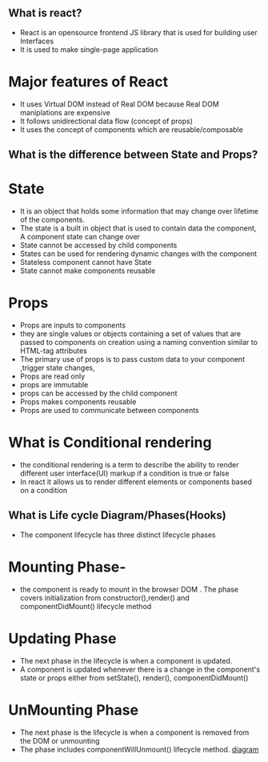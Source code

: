 ## What is react?
- React is an opensource frontend JS library that is used for building user Interfaces
- It is used to make single-page application 
# Major features of React
- It uses Virtual DOM instead of Real DOM because Real DOM maniplations are expensive 
- It follows unidirectional data flow (concept of props)
- It uses the concept of components which are reusable/composable 
## What is the difference between State and Props?
# State
- It is an object that holds some information that may change over lifetime of the components.
- The state is a built in object that is used to contain data the component, A component state can change over
- State cannot be accessed by child components
- States can be used for rendering dynamic changes with the component 
- Stateless component cannot have State 
- State cannot make components reusable
# Props
- Props are inputs to components 
- they are single values or objects containing a set of values that are passed to components on creation using a naming convention similar to HTML-tag attributes 
- The primary use of props is to pass custom data to your component ,trigger state changes,
- Props are read only
- props are immutable
- props can be accessed by the child component 
- Props makes components reusable
- Props are used to communicate between components
# What is Conditional rendering 
- the conditional rendering is a term to describe the ability to render different user interface(UI) markup if a condition is true or false  
- In react it allows us to render different elements or components based on a condition
## What is Life cycle Diagram/Phases(Hooks)
- The component lifecycle has three distinct lifecycle phases 
# Mounting Phase- 
- the component is ready to mount in the browser DOM . The phase covers initialization from constructor(),render() and componentDidMount() lifecycle method
# Updating Phase
- The next phase in the lifecycle is when a component is updated.
- A component is updated whenever there is a change in the component's state or props either from setState(), render(), componentDidMount()
# UnMounting Phase
- The next phase is the lifecycle is when a component is removed from the DOM or unmounting 
- The phase includes componentWillUnmount() lifecycle method.
[diagram](https://wavez.github.io/react-hooks-lifecycle)



